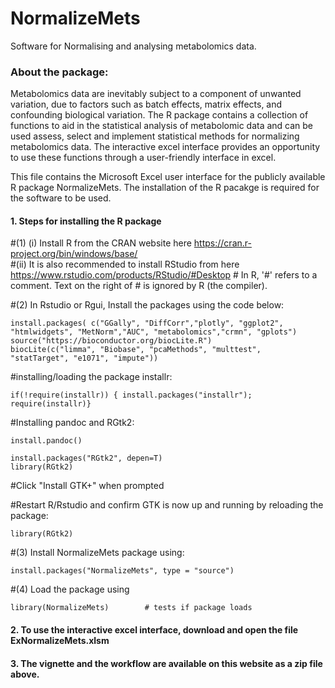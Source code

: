 # NormalizeMets

Software for Normalising and analysing metabolomics data.


### About the package:

Metabolomics data are inevitably subject to a component of unwanted variation, due to factors such as batch effects, matrix effects, and confounding biological variation. The R package contains a collection of functions to aid in the statistical analysis of metabolomic data and can be used assess, select and implement statistical methods for normalizing metabolomics data. The interactive excel interface provides an opportunity to use these functions through a user-friendly interface in excel.


This file contains the Microsoft Excel user interface for the publicly available R package NormalizeMets. The installation of the R pacakge is required for the software to be used.

#### 1. Steps for installing the R package

  #(1) (i)  Install R from the CRAN website here https://cran.r-project.org/bin/windows/base/   
  #(ii) It is also recommended to install RStudio from here https://www.rstudio.com/products/RStudio/#Desktop
	  # In R, '#' refers to a comment. Text on the right of # is ignored by R (the compiler).

  #(2) In Rstudio or Rgui, Install the packages using the code below:
  
  ```
  install.packages( c("GGally", "DiffCorr","plotly", "ggplot2", "htmlwidgets", "MetNorm","AUC", "metabolomics","crmn", "gplots")
  source("https://bioconductor.org/biocLite.R")
  biocLite(c("limma", "Biobase", "pcaMethods", "multtest",  "statTarget", "e1071", "impute"))
  ```


  #installing/loading the package installr:
  ```
  if(!require(installr)) { install.packages("installr"); require(installr)}        
  ```
  
  #Installing pandoc and RGtk2:
  ```
  install.pandoc()
  ```
  ```
  install.packages("RGtk2", depen=T)
  library(RGtk2) 
  ```
  #Click "Install GTK+" when prompted


  #Restart R/Rstudio and confirm GTK is now up and running by reloading the package: 
  ```
  library(RGtk2)
  ```
  
  #(3) Install NormalizeMets package using:
  ```
  install.packages("NormalizeMets", type = "source")
  ```
  #(4)  Load the package using
  ```
  library(NormalizeMets)        # tests if package loads
  ```

#### 2. To use the interactive excel interface, download and open the file ExNormalizeMets.xlsm


#### 3. The vignette and the workflow are available on this website as a zip file above.
